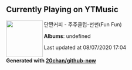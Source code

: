 ## Currently Playing on YTMusic

[<img align="left" width="100" src="https://i.ytimg.com/vi/h5GmP1OLZI4/hqdefault.jpg?sqp=-oaymwEWCMACELQBIAQqCghQEJADGFogjgJIWg&rs">](https://music.youtube.com/channel/UC1atzLVmImCy3YrAmH48R1w)

단짠커피 - 주주클럽-펀펀(Fun Fun)

**Albums**: undefined

Last updated at 08/07/2020 17:04

#### Generated with [20chan/github-now](https://github.com/20chan/github-now)


<!--
**20chan/20chan** is a ✨ _special_ ✨ repository because its `README.md` (this file) appears on your GitHub profile.

Here are some ideas to get you started:

- 🔭 I’m currently working on ...
- 🌱 I’m currently learning ...
- 👯 I’m looking to collaborate on ...
- 🤔 I’m looking for help with ...
- 💬 Ask me about ...
- 📫 How to reach me: ...
- 😄 Pronouns: ...
- ⚡ Fun fact: ...
-->
